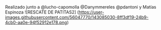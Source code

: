 Realizado junto a @lucho-capomolla @Danymmereles @pdantoni y Matías Espinoza
![RESCATE DE PATITAS2]
(https://user-images.githubusercontent.com/56047770/143085030-8ff3df19-24b9-4cb0-aa0e-94f52912e178.png)
